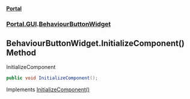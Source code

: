 #### [Portal](index.md 'index')
### [Portal.GUI](Portal.GUI.md 'Portal.GUI').[BehaviourButtonWidget](BehaviourButtonWidget.md 'Portal.GUI.BehaviourButtonWidget')

## BehaviourButtonWidget.InitializeComponent() Method

InitializeComponent

```csharp
public void InitializeComponent();
```

Implements [InitializeComponent()](https://docs.microsoft.com/en-us/dotnet/api/System.Windows.Markup.IComponentConnector.InitializeComponent 'System.Windows.Markup.IComponentConnector.InitializeComponent')
